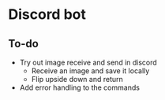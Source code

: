 # Discord bot


## To-do
- Try out image receive and send in discord
  - Receive an image and save it locally
  - Flip upside down and return
- Add error handling to the commands









